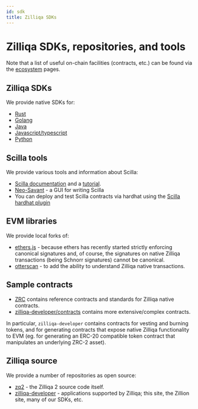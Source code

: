 ```yaml
---
id: sdk
title: Zilliqa SDKs
---
```

# Zilliqa SDKs, repositories, and tools

Note that a list of useful on-chain facilities (contracts, etc.) can be found via the [ecosystem](ecosystem/ecosystem.md) pages.

## Zilliqa SDKs

We provide native SDKs for:

 * [Rust](https://crates.io/crates/zilliqa-rs)
 * [Golang](https://github.com/Zilliqa/gozilliqa-sdk)
 * [Java](https://github.com/Zilliqa/zilliqa-developer/tree/main/products/laksaj)
 * [Javascript/typescript](https://www.npmjs.com/package/@zilliqa-js/zilliqa)
 * [Python](https://github.com/zilliqa/pyzil)

## Scilla tools

We provide various tools and information about Scilla:

 * [Scilla documentation](https://scilla.readthedocs.org/latest/) and a [tutorial](https://learnscilla.com).
 * [Neo-Savant](https://ide.zilliqa.com/) - a GUI for writing Scilla
 * You can deploy and test Scilla contracts via hardhat using the [Scilla hardhat plugin](https://github.com/Zilliqa/hardhat-scilla-plugin)

## EVM libraries

We provide local forks of:

 * [ethers.js](https://github.com/Zilliqa/ethers.js) - because ethers has recently started strictly enforcing canonical signatures and, of course, the signatures on native Zilliqa transactions (being Schnorr signatures) cannot be canonical.
 * [otterscan](https://github.com/Zilliqa/otterscan) - to add the ability to understand Zilliqa native transactions.

## Sample contracts

 * [ZRC](https://github.com/Zilliqa/zrc) contains reference contracts and standards for Zilliqa native contracts.
 * [zilliqa-developer/contracts](https://github.com/Zilliqa/zilliqa-developer/tree/main/contracts) contains more extensive/complex contracts.

In particular, `zilliqa-developer` contains contracts for vesting and burning tokens, and for generating contracts that expose native Zilliqa functionality to EVM (eg. for generating an ERC-20 compatible token contract that manipulates an underlying ZRC-2 asset).

## Zilliqa source

We provide a number of repositories as open source:

 * [zq2](https://github.com/Zilliqa/zq2) - the Zilliqa 2 source code itself.
 * [zilliqa-developer](https://github.com/Zilliqa/zilliqa-developer) - applications supported by Zilliqa; this site, the Zillion site, many of our SDKs, etc.


